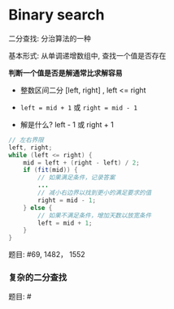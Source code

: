 # Binary search

二分查找: 分治算法的一种

基本形式: 从单调递增数组中, 查找一个值是否存在

**判断一个值是否是解通常比求解容易**

- 整数区间二分 [left, right] , left <= right

- `left = mid + 1` 或 `right = mid - 1`

- 解是什么? left - 1 或 right + 1

```java
// 左右界限
left, right;
while (left <= right) {
    mid = left + (right - left) / 2;
    if (fit(mid)) {
        // 如果满足条件，记录答案
        ...
        // 减小右边界以找到更小的满足要求的值
        right = mid - 1;
    } else {
        // 如果不满足条件，增加天数以放宽条件
        left = mid + 1;    
    }
}
```

题目: #69, 1482， 1552

### 复杂的二分查找

题目: # 